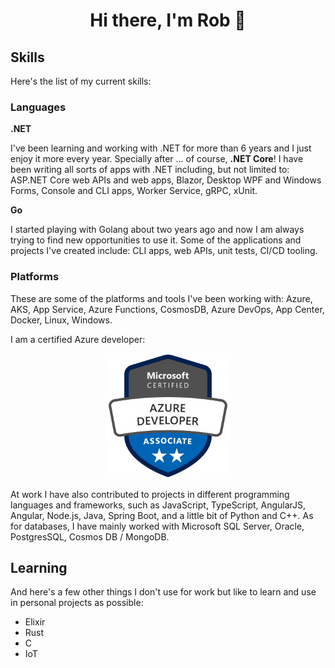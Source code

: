 <h1 align='center'>
  Hi there, I'm Rob 👋
</h1>

## Skills

Here's the list of my current skills:

### Languages

 **.NET**

I've been learning and working with .NET for more than 6 years and I just enjoy it more every year. Specially after ... of course, **.NET Core**! I have been writing all sorts of apps with .NET including, but not limited to: ASP.NET Core web APIs and web apps, Blazor, Desktop WPF and Windows Forms, Console and CLI apps, Worker Service, gRPC, xUnit.

 **Go**

I started playing with Golang about two years ago and now I am always trying to find new opportunities to use it. Some of the applications and projects I've created include: CLI apps, web APIs, unit tests, CI/CD tooling.

### Platforms

These are some of the platforms and tools I've been working with: Azure, AKS, App Service, Azure Functions, CosmosDB, Azure DevOps, App Center, Docker, Linux, Windows.

I am a certified Azure developer:

<p align="center">
  <img width=200 src="https://github.com/robwillup/Mithrandir/blob/main/docs/assets/images/azure-developer-associate-600x600.png?raw=true">
</p>

At work I have also contributed to projects in different programming languages and frameworks, such as JavaScript, TypeScript, AngularJS, Angular, Node.js, Java, Spring Boot, and a little bit of Python and C++. As for databases, I have mainly worked with Microsoft SQL Server, Oracle, PostgresSQL, Cosmos DB / MongoDB.

## Learning

And here's a few other things I don't use for work but like to learn and use in personal projects as possible:

* Elixir
* Rust
* C
* IoT
